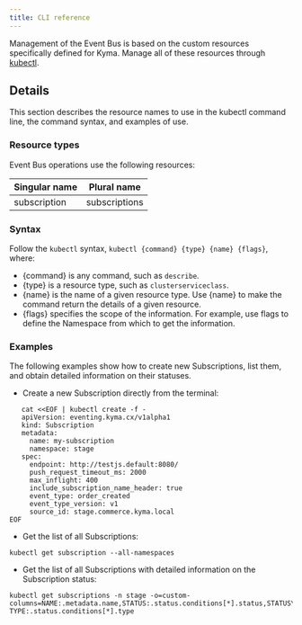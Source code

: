 ```yaml
---
title: CLI reference
---
```


 Management of the Event Bus is based on the custom resources specifically defined for Kyma. Manage all of these resources through [kubectl](https://kubernetes.io/docs/reference/kubectl/overview/).

## Details

This section describes the resource names to use in the kubectl command line, the command syntax, and examples of use.

### Resource types

Event Bus operations use the following resources:

| Singular name        | Plural name         |
| -------------------- | ------------------- |
| subscription         | subscriptions       |

### Syntax

Follow the `kubectl` syntax, `kubectl {command} {type} {name} {flags}`, where:

* {command} is any command, such as `describe`.
* {type} is a resource type, such as `clusterserviceclass`.
* {name} is the name of a given resource type. Use {name} to make the command return the details of a given resource.
* {flags} specifies the scope of the information. For example, use flags to define the Namespace from which to get the information.

### Examples

The following examples show how to create new Subscriptions, list them, and obtain detailed information on their statuses.

* Create a new Subscription directly from the terminal:

```
   cat <<EOF | kubectl create -f -
   apiVersion: eventing.kyma.cx/v1alpha1
   kind: Subscription
   metadata:
     name: my-subscription
     namespace: stage
   spec:
     endpoint: http://testjs.default:8080/
     push_request_timeout_ms: 2000
     max_inflight: 400
     include_subscription_name_header: true
     event_type: order_created
     event_type_version: v1
     source_id: stage.commerce.kyma.local
EOF
```

* Get the list of all Subscriptions:

```
kubectl get subscription --all-namespaces
```

* Get the list of all Subscriptions with detailed information on the Subscription status:

```
kubectl get subscriptions -n stage -o=custom-columns=NAME:.metadata.name,STATUS:.status.conditions[*].status,STATUS\ TYPE:.status.conditions[*].type
```
